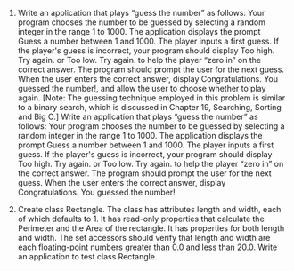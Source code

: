 1. Write an application that plays “guess the number” as follows: Your program chooses the number to be guessed by selecting a random integer in the range 1 to 1000. The application displays the prompt Guess a number between 1 and 1000. The player inputs a first guess. If the player's guess is incorrect, your program should display Too high. Try again. or Too low. Try again. to help the player “zero in” on the correct answer. The program should prompt the user for the next guess. When the user enters the correct answer, display Congratulations. You guessed the number!, and allow the user to choose whether to play again. [Note: The guessing technique employed in this problem is similar to a binary search, which is discussed in Chapter 19, Searching, Sorting and Big O.]
Write an application that plays “guess the number” as follows: Your
program chooses the number to be guessed by selecting a random integer in the range 1 to 1000.
The application displays the prompt Guess a number between 1 and 1000. The player inputs a first
guess. If the player's guess is incorrect, your program should display Too high. Try again. or Too
low. Try again. to help the player “zero in” on the correct answer. The program should prompt the
user for the next guess. When the user enters the correct answer, display Congratulations. You
guessed the number!


3. Create class Rectangle. The class has attributes length and width, each of
which defaults to 1. It has read-only properties that calculate the Perimeter
and the Area of the rectangle. It has properties for both length and width.
The set accessors should verify that length and width are each floating-point
numbers greater than 0.0 and less than 20.0. Write an application to test class
Rectangle.
